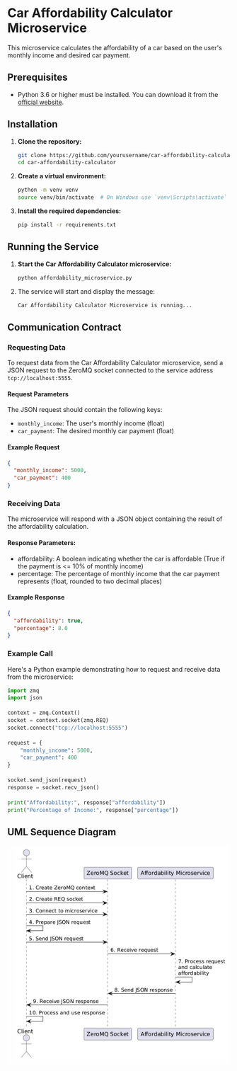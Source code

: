 # Car Affordability Calculator Microservice

This microservice calculates the affordability of a car based on the user's monthly income and desired car payment.

## Prerequisites

- Python 3.6 or higher must be installed. You can download it from the [official website](https://www.python.org/downloads/).

## Installation

1. **Clone the repository:**

   ```bash
   git clone https://github.com/yourusername/car-affordability-calculator.git
   cd car-affordability-calculator
   ```

2. **Create a virtual environment:**

   ```bash
   python -m venv venv
   source venv/bin/activate  # On Windows use `venv\Scripts\activate`
   ```

3. **Install the required dependencies:**
   ```bash
   pip install -r requirements.txt
   ```

## Running the Service

1. **Start the Car Affordability Calculator microservice:**

   ```bash
   python affordability_microservice.py
   ```

2. The service will start and display the message:
   ```bash
   Car Affordability Calculator Microservice is running...
   ```

## Communication Contract

### Requesting Data

To request data from the Car Affordability Calculator microservice, send a JSON request to the ZeroMQ socket connected to the service address `tcp://localhost:5555`.

#### Request Parameters

The JSON request should contain the following keys:

- `monthly_income`: The user's monthly income (float)
- `car_payment`: The desired monthly car payment (float)

#### Example Request

```json
{
  "monthly_income": 5000,
  "car_payment": 400
}
```

### Receiving Data

The microservice will respond with a JSON object containing the result of the affordability calculation.

#### Response Parameters:

- affordability: A boolean indicating whether the car is affordable (True if the payment is <= 10% of monthly income)
- percentage: The percentage of monthly income that the car payment represents (float, rounded to two decimal places)

#### Example Response

```json
{
  "affordability": true,
  "percentage": 8.0
}
```

### Example Call

Here's a Python example demonstrating how to request and receive data from the microservice:

```python
import zmq
import json

context = zmq.Context()
socket = context.socket(zmq.REQ)
socket.connect("tcp://localhost:5555")

request = {
    "monthly_income": 5000,
    "car_payment": 400
}

socket.send_json(request)
response = socket.recv_json()

print("Affordability:", response["affordability"])
print("Percentage of Income:", response["percentage"])
```

## UML Sequence Diagram

![Affordability diagram](UML.png)
